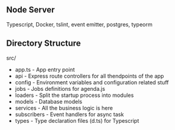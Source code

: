 ## Node Server 

Typescript, Docker, tslint, event emitter, postgres, typeorm

## Directory Structure

src/
* app.ts          - App entry point
* api             - Express route controllers for all thendpoints of the app
* config          - Environment variables and configuration related stuff
* jobs            - Jobs definitions for agenda.js
* loaders         - Split the startup process into modules
* models          - Database models
* services        - All the business logic is here
* subscribers     - Event handlers for async task
* types           - Type declaration files (d.ts) for Typescript
